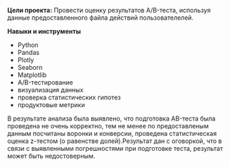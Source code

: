 **Цели проекта:** Провести оценку результатов A/B-теста, используя данные предоставленного файла действий пользователелей.

**Навыки и инструменты**
- Python
- Pandas
- Plotly
- Seaborn
- Matplotlib
- A/B-тестирование 
- визуализация данных
- проверка статистических гипотез
- продуктовые метрики

В результате анализа была выявлено, что подготовка AB-теста была проведена не очень корректно, тем не менее по предоставленым данным посчитаны воронки и конверсии, проведена статистическая оценка z-тестом (о равенстве долей).Результат дан с оговоркой, что в связи с выявленными погрешностями при подготовке теста, результат может быть недостоверным. 
